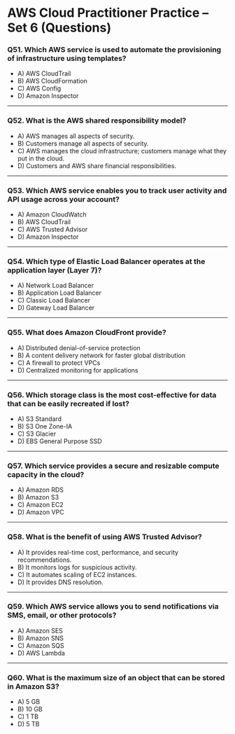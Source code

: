 # AWS Cloud Practitioner Practice – Set 6 (Questions)

### Q51. Which AWS service is used to automate the provisioning of infrastructure using templates?
- A) AWS CloudTrail  
- B) AWS CloudFormation  
- C) AWS Config  
- D) Amazon Inspector  

---

### Q52. What is the AWS shared responsibility model?
- A) AWS manages all aspects of security.  
- B) Customers manage all aspects of security.  
- C) AWS manages the cloud infrastructure; customers manage what they put in the cloud.  
- D) Customers and AWS share financial responsibilities.  

---

### Q53. Which AWS service enables you to track user activity and API usage across your account?
- A) Amazon CloudWatch  
- B) AWS CloudTrail  
- C) AWS Trusted Advisor  
- D) Amazon Inspector  

---

### Q54. Which type of Elastic Load Balancer operates at the application layer (Layer 7)?
- A) Network Load Balancer  
- B) Application Load Balancer  
- C) Classic Load Balancer  
- D) Gateway Load Balancer  

---

### Q55. What does Amazon CloudFront provide?
- A) Distributed denial-of-service protection  
- B) A content delivery network for faster global distribution  
- C) A firewall to protect VPCs  
- D) Centralized monitoring for applications  

---

### Q56. Which storage class is the most cost-effective for data that can be easily recreated if lost?
- A) S3 Standard  
- B) S3 One Zone-IA  
- C) S3 Glacier  
- D) EBS General Purpose SSD  

---

### Q57. Which service provides a secure and resizable compute capacity in the cloud?
- A) Amazon RDS  
- B) Amazon S3  
- C) Amazon EC2  
- D) Amazon VPC  

---

### Q58. What is the benefit of using AWS Trusted Advisor?
- A) It provides real-time cost, performance, and security recommendations.  
- B) It monitors logs for suspicious activity.  
- C) It automates scaling of EC2 instances.  
- D) It provides DNS resolution.  

---

### Q59. Which AWS service allows you to send notifications via SMS, email, or other protocols?
- A) Amazon SES  
- B) Amazon SNS  
- C) Amazon SQS  
- D) AWS Lambda  

---

### Q60. What is the maximum size of an object that can be stored in Amazon S3?
- A) 5 GB  
- B) 10 GB  
- C) 1 TB  
- D) 5 TB  

